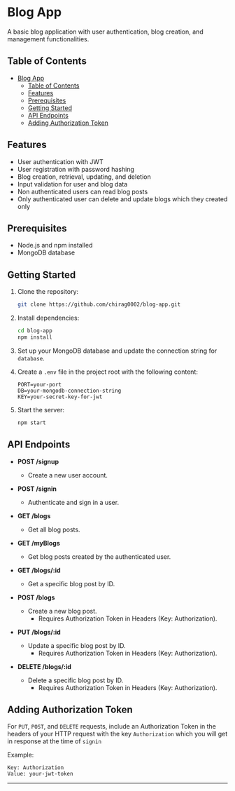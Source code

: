 # Blog App

A basic blog application with user authentication, blog creation, and management functionalities.

## Table of Contents

- [Blog App](#blog-app)
  - [Table of Contents](#table-of-contents)
  - [Features](#features)
  - [Prerequisites](#prerequisites)
  - [Getting Started](#getting-started)
  - [API Endpoints](#api-endpoints)
  - [Adding Authorization Token](#adding-authorization-token)

## Features

- User authentication with JWT
- User registration with password hashing
- Blog creation, retrieval, updating, and deletion
- Input validation for user and blog data
- Non authenticated users can read blog posts
- Only authenticated user can delete and update blogs which they created only

## Prerequisites

- Node.js and npm installed
- MongoDB database

## Getting Started

1. Clone the repository:

   ```bash
   git clone https://github.com/chirag0002/blog-app.git
   ```

2. Install dependencies:

   ```bash
   cd blog-app
   npm install
   ```

3. Set up your MongoDB database and update the connection string for `database`.

4. Create a `.env` file in the project root with the following content:

   ```env
   PORT=your-port
   DB=your-mongodb-connection-string
   KEY=your-secret-key-for-jwt
   ```

5. Start the server:

   ```bash
   npm start
   ```

## API Endpoints

- **POST /signup**
  - Create a new user account.

- **POST /signin**
  - Authenticate and sign in a user.

- **GET /blogs**
  - Get all blog posts.

- **GET /myBlogs**
  - Get blog posts created by the authenticated user.

- **GET /blogs/:id**
  - Get a specific blog post by ID.

- **POST /blogs**
  - Create a new blog post.
    - Requires Authorization Token in Headers (Key: Authorization).

- **PUT /blogs/:id**
  - Update a specific blog post by ID.
    - Requires Authorization Token in Headers (Key: Authorization).

- **DELETE /blogs/:id**
  - Delete a specific blog post by ID.
    - Requires Authorization Token in Headers (Key: Authorization).


## Adding Authorization Token

For `PUT`, `POST`, and `DELETE` requests, include an Authorization Token in the headers of your HTTP request with the key `Authorization` which you will get in response at the time of `signin`

Example:

```plaintext
Key: Authorization
Value: your-jwt-token
```

---
